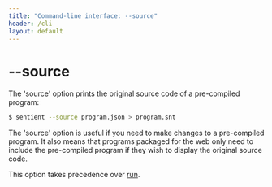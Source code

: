 ```yaml
---
title: "Command-line interface: --source"
header: /cli
layout: default
---
```

# \-\-source

The 'source' option prints the original source code of a pre-compiled program:

```bash
$ sentient --source program.json > program.snt
```

The 'source' option is useful if you need to make changes to a pre-compiled
program. It also means that programs packaged for the web only need to include
the pre-compiled program if they wish to display the original source code.

This option takes precedence over [run](./run).
